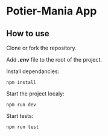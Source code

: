 # Potier-Mania App

## How to use

Clone or fork the repository.

Add **_.env_** file to the root of the project.

Install dependancies:

```
npm install
```

Start the project localy:

```
npm run dev
```

Start tests:

```
npm run test
```
